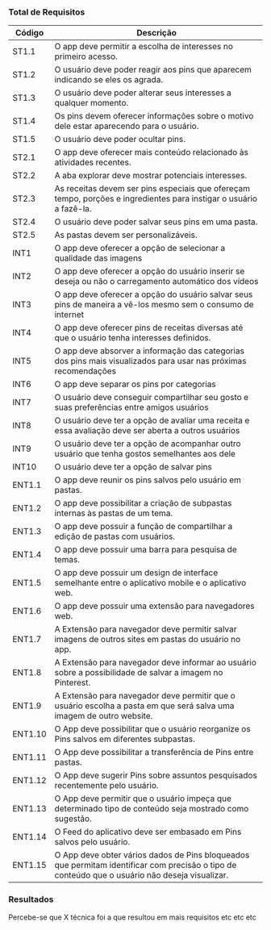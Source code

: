 ### Total de Requisitos

| Código | Descrição |
|--|--|
| ST1.1 | O app deve permitir a escolha de interesses no primeiro acesso. |
| ST1.2 | O usuário deve poder reagir aos pins que aparecem indicando se eles os agrada. |
| ST1.3 | O usuário deve poder alterar seus interesses a qualquer momento. |
| ST1.4 | Os pins devem oferecer informações sobre o motivo dele estar aparecendo para o usuário. |
| ST1.5 | O usuário deve poder ocultar pins. |
| ST2.1 | O app deve oferecer mais conteúdo relacionado às atividades recentes. |
| ST2.2 | A aba explorar deve mostrar potenciais interesses. |
| ST2.3 | As receitas devem ser pins especiais que ofereçam tempo, porções e ingredientes para instigar o usuário a fazê-la. |
| ST2.4 | O usuário deve poder salvar seus pins em uma pasta. |
| ST2.5 | As pastas devem ser personalizáveis. |
|INT1 | O app deve oferecer a opção de selecionar a qualidade das imagens|
| INT2 | O app deve oferecer a opção do usuário inserir se deseja ou não o carregamento automático dos vídeos|
| INT3 | O app deve oferecer a opção do usuário salvar seus pins de maneira a vê-los mesmo sem o consumo de internet|
| INT4 | O app deve oferecer pins de receitas diversas até que o usuário tenha interesses definidos. |
| INT5 | O app deve absorver a informação das categorias dos pins mais visualizados para usar nas próximas recomendações  |
| INT6 | O app deve separar os pins por categorias |
| INT7 | O usuário deve conseguir compartilhar seu gosto e suas preferências entre amigos usuários|
| INT8 | O usuário deve ter a opção de avaliar uma receita e essa avaliação deve ser aberta a outros usuários |
| INT9 | O usuário deve ter a opção de acompanhar outro usuário que tenha gostos semelhantes aos dele |
| INT10 | O usuário deve ter a opção de salvar pins |
| ENT1.1 | O app deve reunir os pins salvos pelo usuário em pastas.|
| ENT1.2 | O app deve possibilitar a criação de subpastas internas às pastas de um tema. |
| ENT1.3 | O app deve possuir a função de compartilhar a edição de pastas com usuários. |
| ENT1.4 | O app deve possuir uma barra para pesquisa de temas. |
| ENT1.5 | O app deve possuir um design de interface semelhante entre o aplicativo mobile e o aplicativo web. |
| ENT1.6 | O app deve possuir uma extensão para navegadores web. |
| ENT1.7 | A Extensão para navegador deve permitir salvar imagens de outros sites em pastas do usuário no app.|
| ENT1.8 | A Extensão para navegador deve informar ao usuário sobre a possibilidade de salvar a imagem no Pinterest. |
| ENT1.9 | A Extensão para navegador deve permitir que o usuário escolha a pasta em que será salva uma imagem de outro website. |
| ENT1.10 | O App deve possibilitar que o usuário reorganize os Pins salvos em diferentes subpastas. |
| ENT1.11 | O App deve possibilitar a transferência de Pins entre pastas. |
| ENT1.12 | O App deve sugerir Pins sobre assuntos pesquisados recentemente pelo usuário. |
| ENT1.13 | O App deve permitir que o usuário impeça que determinado tipo de conteúdo seja mostrado como sugestão. |
| ENT1.14 | O Feed do aplicativo deve ser embasado em Pins salvos pelo usuário. |
| ENT1.15 | O App deve obter vários dados de Pins bloqueados que permitam identificar com precisão o tipo de conteúdo que o usuário não deseja visualizar.|

### Resultados

Percebe-se que X técnica foi a que resultou em mais requisitos etc etc etc

